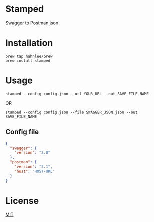 # Stamped
Swagger to Postman.json

# Installation
```
brew tap hahnlee/brew
brew install stamped
```

# Usage
```
stamped --config config.json --url YOUR_URL --out SAVE_FILE_NAME
```
OR
```
stamped --config config.json --file SWAGGER_JSON.json --out SAVE_FILE_NAME
```

## Config file
```json
{
  "swagger": {
    "version": "2.0"
  },
  "postman": {
    "version": "2.1",
    "host": "HOST-URL"
  }
}
```

# License
[MIT](./LICENSE)

